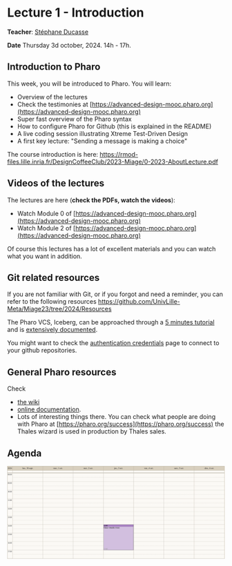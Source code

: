 # Lecture 1 - Introduction
**Teacher**: [Stéphane Ducasse](http://stephane.ducasse.free.fr/)

**Date** Thursday 3d october, 2024. 14h - 17h.

## Introduction to Pharo
This week, you will be introduced to Pharo.
You will learn:

- Overview of the lectures
- Check the testimonies at [https://advanced-design-mooc.pharo.org](https://advanced-design-mooc.pharo.org)
- Super fast overview of the Pharo syntax
- How to configure Pharo for Github (this is explained in the README)
- A live coding session illustrating Xtreme Test-Driven Design
- A first key lecture: "Sending a message is making a choice"

The course introduction is here: https://rmod-files.lille.inria.fr/DesignCoffeeClub/2023-Miage/0-2023-AboutLecture.pdf

## Videos of the lectures
The lectures are here (**check the PDFs, watch the videos**):  

- Watch Module 0 of [https://advanced-design-mooc.pharo.org](https://advanced-design-mooc.pharo.org)
- Watch Module 2 of [https://advanced-design-mooc.pharo.org](https://advanced-design-mooc.pharo.org)

Of course this lectures has a lot of excellent materials and you can watch what you want in addition.

## Git related resources

If you are not familiar with Git, or if you forgot and need a reminder, you can refer to the following resources https://github.com/UnivLille-Meta/Miage23/tree/2024/Resources

The Pharo VCS, Iceberg, can be approached through a [5 minutes tutorial](https://github.com/pharo-vcs/iceberg/wiki/Tutorial) and is [extensively documented](https://github.com/pharo-vcs/iceberg/wiki).

You might want to check the [authentication credentials](https://github.com/pharo-vcs/iceberg/wiki/Authentication-Credentials) page to connect to your github repositories.

## General Pharo resources

Check 

- [the wiki](https://github.com/pharo-open-documentation/pharo-wiki) 
- [online documentation](https://github.com/pharo-open-documentation/awesome-pharo).
- Lots of interesting things there. You can check what people are doing with Pharo at [https://pharo.org/success](https://pharo.org/success) the Thales wizard is used in production by Thales sales.


## Agenda

![img](/Week-01-Introduction-October-3-4-2024/week-01-agenda.png)